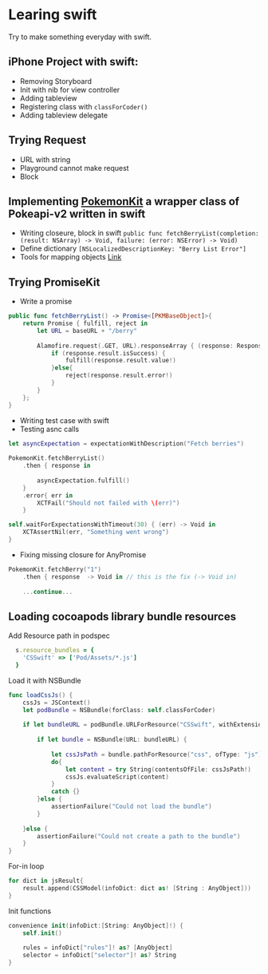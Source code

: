 # Learing swift
Try to make something everyday with swift.

## iPhone Project with swift:

 * Removing Storyboard
 * Init with nib for view controller
 * Adding tableview
 * Registering class with `classForCoder()`
 * Adding tableview delegate

## Trying Request

* URL with string
* Playground cannot make request
* Block

## Implementing [PokemonKit](https://github.com/darkcl/PokemonKit) a wrapper class of Pokeapi-v2 written in swift

* Writing closeure, block in swift `public func fetchBerryList(completion: (result: NSArray) -> Void, failure: (error: NSError) -> Void)`
* Define dictionary `[NSLocalizedDescriptionKey: "Berry List Error"]`
* Tools for mapping objects [Link](https://github.com/cemolcay/DeserializableSwiftGenerator)

## Trying PromiseKit

* Write a promise

```swift
public func fetchBerryList() -> Promise<[PKMBaseObject]>{
    return Promise { fulfill, reject in
        let URL = baseURL + "/berry"
        
        Alamofire.request(.GET, URL).responseArray { (response: Response<[PKMBaseObject], NSError>) in
            if (response.result.isSuccess) {
                fulfill(response.result.value!)
            }else{
                reject(response.result.error!)
            }
        }
    };
}
```

* Writing test case with swift
* Testing asnc calls

```swift
let asyncExpectation = expectationWithDescription("Fetch berries")
        
PokemonKit.fetchBerryList()
    .then { response in
        
        asyncExpectation.fulfill()
    }
    .error{ err in
        XCTFail("Should not failed with \(err)")
    }

self.waitForExpectationsWithTimeout(30) { (err) -> Void in
    XCTAssertNil(err, "Something went wrong")
}
```

* Fixing missing closure for AnyPromise

```swift
PokemonKit.fetchBerry("1")
    .then { response  -> Void in // this is the fix (-> Void in)
    
    ...continue...
```

## Loading cocoapods library bundle resources

Add Resource path in podspec
```ruby
  s.resource_bundles = {
    'CSSwift' => ['Pod/Assets/*.js']
  }
```

Load it with NSBundle
```swift
func loadCssJs() {
    cssJs = JSContext()
    let podBundle = NSBundle(forClass: self.classForCoder)
    
    if let bundleURL = podBundle.URLForResource("CSSwift", withExtension: "bundle") {
        
        if let bundle = NSBundle(URL: bundleURL) {
            
            let cssJsPath = bundle.pathForResource("css", ofType: "js")
            do{
                let content = try String(contentsOfFile: cssJsPath!)
                cssJs.evaluateScript(content)
            }
            catch {}
        }else {
            assertionFailure("Could not load the bundle")
        }
        
    }else {
        assertionFailure("Could not create a path to the bundle")
    }
}
```

For-in loop

```swift
for dict in jsResult{
    result.append(CSSModel(infoDict: dict as! [String : AnyObject]))
}
```

Init functions

```swift
convenience init(infoDict:[String: AnyObject]!) {
    self.init()
    
    rules = infoDict["rules"]! as? [AnyObject]
    selector = infoDict["selector"]! as? String
}
```
